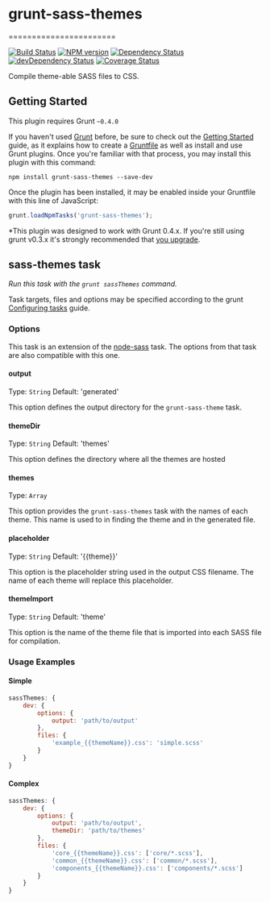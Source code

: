 # grunt-sass-themes
=======================

[![Build Status](https://travis-ci.org/acolchado/grunt-sass-themes.svg?branch=master)](https://travis-ci.org/acolchado/grunt-sass-themes)
[![NPM version](https://badge.fury.io/js/grunt-sass-themes.svg)](http://badge.fury.io/js/grunt-sass-themes)
[![Dependency Status](https://david-dm.org/acolchado/grunt-sass-themes.png?theme=shields.io)](https://david-dm.org/acolchado/grunt-sass-themes)
[![devDependency Status](https://david-dm.org/acolchado/grunt-sass-themes.png?theme=shields.io)](https://david-dm.org/acolchado/grunt-sass-themes#info=devDependencies)
[![Coverage Status](https://coveralls.io/repos/acolchado/grunt-sass-themes/badge.png)](https://coveralls.io/r/acolchado/grunt-sass-themes)

Compile theme-able SASS files to CSS.

## Getting Started
This plugin requires Grunt `~0.4.0`

If you haven't used [Grunt](http://gruntjs.com/) before, be sure to check out the [Getting Started](http://gruntjs.com/getting-started) guide, as it explains how to create a [Gruntfile](http://gruntjs.com/sample-gruntfile) as well as install and use Grunt plugins. Once you're familiar with that process, you may install this plugin with this command:

```shell
npm install grunt-sass-themes --save-dev
```

Once the plugin has been installed, it may be enabled inside your Gruntfile with this line of JavaScript:

```js
grunt.loadNpmTasks('grunt-sass-themes');
```

*This plugin was designed to work with Grunt 0.4.x. If you're still using grunt v0.3.x it's strongly recommended that [you upgrade](http://gruntjs.com/upgrading-from-0.3-to-0.4).

## sass-themes task
_Run this task with the `grunt sassThemes` command._

Task targets, files and options may be specified according to the grunt [Configuring tasks](http://gruntjs.com/configuring-tasks) guide.

### Options

This task is an extension of the [node-sass](https://github.com/andrew/node-sass) task. The options from that task are also compatible with this one.

#### output
Type: `String`
Default: 'generated'

This option defines the output directory for the `grunt-sass-theme` task.

#### themeDir
Type: `String`
Default: 'themes'

This option defines the directory where all the themes are hosted

#### themes
Type: `Array`

This option provides the `grunt-sass-themes` task with the names of each theme. This name is used to in finding the theme and in the generated file.

#### placeholder
Type: `String`
Default: '{{theme}}'

This option is the placeholder string used in the output CSS filename. The name of each theme will replace this placeholder.

#### themeImport
Type: `String`
Default: 'theme'

This option is the name of the theme file that is imported into each SASS file for compilation.


### Usage Examples

#### Simple

```js
sassThemes: {
    dev: {
        options: {
            output: 'path/to/output'
        },
        files: {
            'example_{{themeName}}.css': 'simple.scss'
        }
    }
}
```

#### Complex

```js
sassThemes: {
    dev: {
        options: {
            output: 'path/to/output',
            themeDir: 'path/to/themes'
        },
        files: {
            'core_{{themeName}}.css': ['core/*.scss'],
            'common_{{themeName}}.css': ['common/*.scss'],
            'components_{{themeName}}.css': ['components/*.scss']
        }
    }
}
```